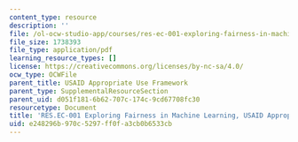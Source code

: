 ```yaml
---
content_type: resource
description: ''
file: /ol-ocw-studio-app/courses/res-ec-001-exploring-fairness-in-machine-learning-for-international-development-spring-2020/e248296b970c5297ff0fa3cb0b6533cb_MITRES_EC001S19_video3.pdf
file_size: 1738393
file_type: application/pdf
learning_resource_types: []
license: https://creativecommons.org/licenses/by-nc-sa/4.0/
ocw_type: OCWFile
parent_title: USAID Appropriate Use Framework
parent_type: SupplementalResourceSection
parent_uid: d051f181-6b62-707c-174c-9cd67708fc30
resourcetype: Document
title: 'RES.EC-001 Exploring Fairness in Machine Learning, USAID Appropriate Use Framework '
uid: e248296b-970c-5297-ff0f-a3cb0b6533cb
---
```

